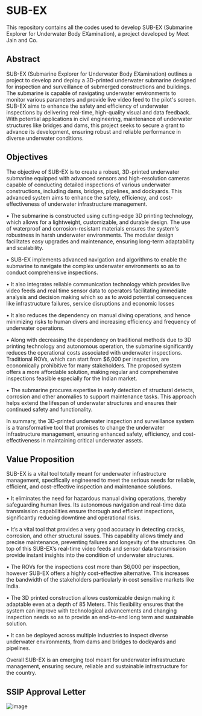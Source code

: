 # SUB-EX
This repository contains all the codes used to develop SUB-EX (Submarine Explorer for Underwater Body EXamination), a project developed by Meet Jain and Co. 

## Abstract 
SUB-EX (Submarine Explorer for Underwater Body EXamination) outlines a project to develop and deploy a 3D-printed underwater submarine designed for inspection and surveillance of submerged constructions and buildings. The submarine is capable of navigating underwater environments to monitor various parameters and provide live video feed to the pilot's screen. SUB-EX aims to enhance the safety and efficiency of underwater inspections by delivering real-time, high-quality visual and data feedback. With potential applications in civil engineering, maintenance of underwater structures like bridges and dams, this project seeks to secure a grant to advance its development, ensuring robust and reliable performance in diverse underwater conditions.

## Objectives
The objective of SUB-EX is to create a robust, 3D-printed underwater submarine equipped with advanced sensors and high-resolution cameras capable of conducting detailed inspections of various underwater constructions, including dams, bridges, pipelines, and dockyards. This advanced system aims to enhance the safety, efficiency, and cost-effectiveness of underwater infrastructure management.

•	The submarine is constructed using cutting-edge 3D printing technology, which allows for a lightweight, customizable, and durable design. The use of waterproof and corrosion-resistant materials ensures the system's robustness in harsh underwater environments. The modular design facilitates easy upgrades and maintenance, ensuring long-term adaptability and scalability.

•	SUB-EX implements advanced navigation and algorithms to enable the submarine to navigate the complex underwater environments so as to conduct comprehensive inspections.

•	It also integrates reliable communication technology which provides live video feeds and real time sensor data to operators facilitating immediate analysis and decision making which so as to avoid potential consequences like infrastructure failures, service disruptions and economic losses

•	It also reduces the dependency on manual diving operations, and hence minimizing risks to human divers and increasing efficiency and frequency of underwater operations. 

•	Along with decreasing the dependency on traditional methods due to 3D printing technology and autonomous operation, the submarine significantly reduces the operational costs associated with underwater inspections. Traditional ROVs, which can start from $6,000 per inspection, are economically prohibitive for many stakeholders. The proposed system offers a more affordable solution, making regular and comprehensive inspections feasible especially for the Indian market.

•	The submarine procures expertise in early detection of structural detects, corrosion and other anomalies to support maintenance tasks. This approach helps extend the lifespan of underwater structures and ensures their continued safety and functionality.

In summary, the 3D-printed underwater inspection and surveillance system is a transformative tool that promises to change the underwater infrastructure management, ensuring enhanced safety, efficiency, and cost-effectiveness in maintaining critical underwater assets.

## Value Proposition
SUB-EX is a vital tool totally meant for underwater infrastructure management, specifically engineered to meet the serious needs for reliable, efficient, and cost-effective inspection and maintenance solutions.

•	It eliminates the need for hazardous manual diving operations, thereby safeguarding human lives. Its autonomous navigation and real-time data transmission capabilities ensure thorough and efficient inspections, significantly reducing downtime and operational risks.

•	It’s a vital tool that provides a very good accuracy in detecting cracks, corrosion, and other structural issues. This capability allows timely and precise maintenance, preventing failures and longevity of the structures. On top of this SUB-EX’s real-time video feeds and sensor data transmission provide instant insights into the condition of underwater structures.

•	The ROVs for the inspections cost more than $6,000 per inspection, however SUB-EX offers a highly cost-effective alternative. This increases the bandwidth of the stakeholders particularly in cost sensitive markets like India.

•	The 3D printed construction allows customizable design making it adaptable even at a depth of 85 Meters. This flexibility ensures that the system can improve with technological advancements and changing inspection needs so as to provide an end-to-end long term and sustainable solution.

•	It can be deployed across multiple industries to inspect diverse underwater environments, from dams and bridges to dockyards and pipelines.

Overall SUB-EX is an emerging tool meant for underwater infrastructure management, ensuring secure, reliable and sustainable infrastructure for the country.

## SSIP Approval Letter 
![image](https://github.com/user-attachments/assets/a3db0609-7a14-4e0a-8e58-9c845b9e08e7)


